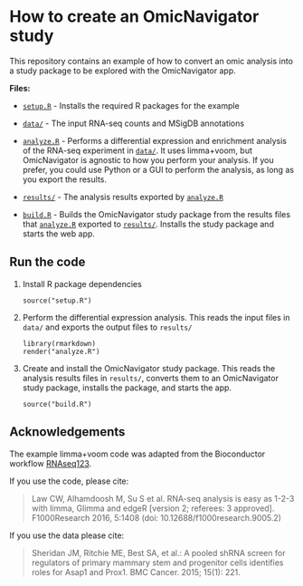 # How to create an OmicNavigator study

This repository contains an example of how to convert an omic analysis into a
study package to be explored with the OmicNavigator app.

**Files:**

* [`setup.R`](./setup.R) - Installs the required R packages for the example

* [`data/`](./data/) - The input RNA-seq counts and MSigDB annotations

* [`analyze.R`](./analyze.R) - Performs a differential expression and enrichment
analysis of the RNA-seq experiment in [`data/`](./data/). It uses limma+voom,
but OmicNavigator is agnostic to how you perform your analysis. If you prefer,
you could use Python or a GUI to perform the analysis, as long as you export the
results.

* [`results/`](./results/) - The analysis results exported by
[`analyze.R`](./analyze.R)

* [`build.R`](./build.R) - Builds the OmicNavigator study package from the
results files that [`analyze.R`](./analyze.R) exported to
[`results/`](./results/). Installs the study package and starts the web app.

## Run the code

1. Install R package dependencies

    ```
    source("setup.R")
    ```

1. Perform the differential expression analysis. This reads the input files in
`data/` and exports the output files to `results/`

    ```
    library(rmarkdown)
    render("analyze.R")
    ```

1. Create and install the OmicNavigator study package. This reads the analysis
results files in `results/`, converts them to an OmicNavigator study package,
installs the package, and starts the app.

    ```
    source("build.R")
    ```

## Acknowledgements

The example limma+voom code was adapted from the Bioconductor workflow
[RNAseq123](https://bioconductor.org/packages/release/workflows/html/RNAseq123.html).

If you use the code, please cite:

> Law CW, Alhamdoosh M, Su S et al. RNA-seq analysis is easy as 1-2-3
> with limma, Glimma and edgeR [version 2; referees: 3 approved].
> F1000Research 2016, 5:1408 (doi: 10.12688/f1000research.9005.2)

If you use the data please cite:

> Sheridan JM, Ritchie ME, Best SA, et al.: A pooled shRNA screen for
> regulators of primary mammary stem and progenitor cells identifies
> roles for Asap1 and Prox1. BMC Cancer. 2015; 15(1): 221.
